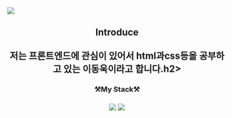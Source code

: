 <img src="https://capsule-render.vercel.app/api?type=wave&color=CCEEFF&height=300&section=header&text=WelCome%20&fontSize=90" />
<h2 align="center">Introduce<br><br>저는 프론트엔드에 관심이 있어서 html과css등을 공부하고 있는 이동욱이라고 합니다.h2>
  
<h3 align="center">⚒️My Stack⚒️<h3>
<p align="center">
<img src="https://img.shields.io/badge/HTML-302683?style=for-the-badge&logo=h-HTML5&logoColor=white">
<img src="https://img.shields.io/badge/CSS-1572B6?style=for-the-badge&logo=CSS3&logoColor=white">
</p>
